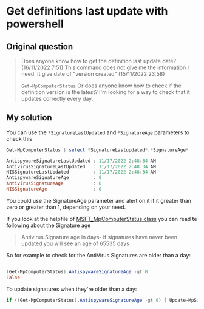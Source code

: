 # Get definitions last update with powershell

## Original question

> Does anyone know how to get the definition last update date? (16/11/2022 7:51)
> This command does not give me the information I need. It give date of "version created" (15/11/2022 23:58)
> 
> `Get-MpComputerStatus`
> Or does anyone know how to check if the definition version is the latest? I'm looking for a way to check that it updates correctly every day.

## My solution

You can use the `*SignatureLastUpdated` and `*SignatureAge` parameters to check this

```powershell
Get-MpComputerStatus | select *SignatureLastupdated*,*SignatureAge*

AntispywareSignatureLastUpdated : 11/17/2022 2:48:34 AM
AntivirusSignatureLastUpdated   : 11/17/2022 2:48:34 AM
NISSignatureLastUpdated         : 11/17/2022 2:48:34 AM
AntispywareSignatureAge         : 0
AntivirusSignatureAge           : 0
NISSignatureAge                 : 0
```

You could use the SignatureAge parameter and alert on it if it greater than zero or greater than 1, depending on your need. 

If you look at the helpfile of [MSFT_MpComputerStatus class](https://learn.microsoft.com/en-us/previous-versions/windows/desktop/defender/msft-mpcomputerstatus#properties) you can read te following about the Signature age

> Antivirus Signature age in days- if signatures have never been updated you will see an age of 65535 days

So for example to check for the AntiVirus Signatures are older than a day:

```powershell

(Get-MpComputerStatus).AntispywareSignatureAge -gt 0
False
```

To update signatures when they're older than a day:

```powershell
if ((Get-MpComputerStatus).AntispywareSignatureAge -gt 0) { Update-MpSignature -Verbose }
```